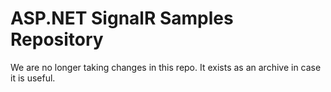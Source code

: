 # ASP.NET SignalR Samples Repository

We are no longer taking changes in this repo. It exists as an archive in case it is useful.

